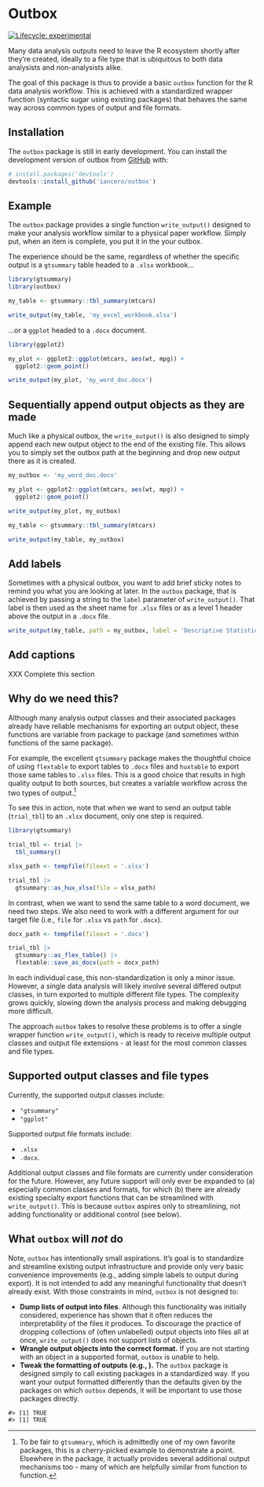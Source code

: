 
<!-- README.md is generated from README.Rmd. Please edit that file -->

# Outbox

<!-- badges: start -->

[![Lifecycle:
experimental](https://img.shields.io/badge/lifecycle-experimental-orange.svg)](https://lifecycle.r-lib.org/articles/stages.html#experimental)
<!-- badges: end -->

Many data analysis outputs need to leave the R ecosystem shortly after
they’re created, ideally to a file type that is ubiquitous to both data
analysists and non-analysists alike.

The goal of this package is thus to provide a basic `outbox` function
for the R data analysis workflow. This is achieved with a standardized
wrapper function (syntactic sugar using existing packages) that behaves
the same way across common types of output and file formats.

## Installation

The `outbox` package is still in early development. You can install the
development version of outbox from [GitHub](https://github.com/) with:

``` r
# install.packages('devtools')
devtools::install_github('iancero/outbox')
```

## Example

The `outbox` package provides a single function `write_output()`
designed to make your analysis workflow similar to a physical paper
workflow. Simply put, when an item is complete, you put it in the your
outbox.

The experience should be the same, regardless of whether the specific
output is a `gtsummary` table headed to a `.xlsx` workbook…

``` r
library(gtsummary)
library(outbox)

my_table <- gtsummary::tbl_summary(mtcars)

write_output(my_table, 'my_excel_workbook.xlsx')
```

…or a `ggplot` headed to a `.docx` document.

``` r
library(ggplot2)

my_plot <- ggplot2::ggplot(mtcars, aes(wt, mpg)) +
  ggplot2::geom_point()

write_output(my_plot, 'my_word_doc.docx')
```

## Sequentially append output objects as they are made

Much like a physical outbox, the `write_output()` is also designed to
simply append each new output object to the end of the existing file.
This allows you to simply set the outbox path at the beginning and drop
new output there as it is created.

``` r
my_outbox <- 'my_word_doc.docx'

my_plot <- ggplot2::ggplot(mtcars, aes(wt, mpg)) +
  ggplot2::geom_point()

write_output(my_plot, my_outbox)
```

``` r
my_table <- gtsummary::tbl_summary(mtcars)

write_output(my_table, my_outbox)
```

## Add labels

Sometimes with a physical outbox, you want to add brief sticky notes to
remind you what you are looking at later. In the `outbox` package, that
is achieved by passing a string to the `label` parameter of
`write_output()`. That label is then used as the sheet name for `.xlsx`
files or as a level 1 header above the output in a `.docx` file.

``` r
write_output(my_table, path = my_outbox, label = 'Descriptive Statistics')
```

## Add captions

XXX Complete this section

## Why do we need this?

Although many analysis output classes and their associated packages
already have reliable mechanisms for exporting an output object, these
functions are variable from package to package (and sometimes within
functions of the same package).

For example, the excellent `gtsummary` package makes the thoughtful
choice of using `flextable` to export tables to `.docx` files and
`huxtable` to export those same tables to `.xlsx` files. This is a good
choice that results in high quality output to both sources, but creates
a variable workflow across the two types of output.[^1]

To see this in action, note that when we want to send an output table
(`trial_tbl`) to an `.xlsx` document, only one step is required.

``` r
library(gtsummary)

trial_tbl <- trial |> 
  tbl_summary()

xlsx_path <- tempfile(fileext = '.xlsx')

trial_tbl |>
  gtsummary::as_hux_xlsx(file = xlsx_path)
```

In contrast, when we want to send the same table to a word document, we
need two steps. We also need to work with a different argument for our
target file (i.e., `file` for `.xlsx` vs `path` for `.docx`).

``` r
docx_path <- tempfile(fileext = '.docx')

trial_tbl |>
  gtsummary::as_flex_table() |>
  flextable::save_as_docx(path = docx_path)
```

In each individual case, this non-standardization is only a minor issue.
However, a single data analysis will likely involve several differed
output classes, in turn exported to multiple different file types. The
complexity grows quickly, slowing down the analysis process and making
debugging more difficult.

The approach `outbox` takes to resolve these problems is to offer a
single wrapper function `write_output()`, which is ready to receive
multiple output classes and output file extensions - at least for the
most common classes and file types.

## Supported output classes and file types

Currently, the supported output classes include:

- `"gtsummary"`
- `"ggplot"`

Supported output file formats include:

- `.xlsx`
- `.docx`.

Additional output classes and file formats are currently under
consideration for the future. However, any future support will only ever
be expanded to (a) especially common classes and formats, for which (b)
there are already existing specialty export functions that can be
streamlined with `write_output()`. This is because `outbox` aspires only
to streamlining, not adding functionality or additional control (see
below).

## What `outbox` will *not* do

Note, `outbox` has intentionally small aspirations. It’s goal is to
standardize and streamline existing output infrastructure and provide
only very basic convenience improvements (e.g., adding simple labels to
output during export). It is not intended to add any meaningful
functionality that doesn’t already exist. With those constraints in
mind, `outbox` is not designed to:

- **Dump lists of output into files**. Although this functionality was
  initially considered, experience has shown that it often reduces the
  interpretability of the files it produces. To discourage the practice
  of dropping collections of (often unlabelled) output objects into
  files all at once, `write_output()` does not support lists of objects.
- **Wrangle output objects into the correct format.** If you are not
  starting with an object in a supported format, `outbox` is unable to
  help.
- **Tweak the formatting of outputs (e.g., ).** The `outbox` package is
  designed simply to call existing packages in a standardized way. If
  you want your output formatted differently than the defaults given by
  the packages on which `outbox` depends, it will be important to use
  those packages directly.

<!-- -->

    #> [1] TRUE
    #> [1] TRUE

[^1]: To be fair to `gtsummary`, which is admittedly one of my own
    favorite packages, this is a cherry-picked example to demonstrate a
    point. Elsewhere in the package, it actually provides several
    additional output mechanisms too - many of which are helpfully
    similar from function to function.

